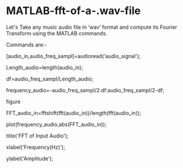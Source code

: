 # MATLAB-fft-of-a-.wav-file
Let's Take any music audio file in ‘wav’ format and compute its Fourier Transform using the MATLAB commands.


Commands are:-

[audio_in,audio_freq_sampl]=audioread('audio_signal');

Length_audio=length(audio_in);

df=audio_freq_sampl/Length_audio;

frequency_audio=-audio_freq_sampl/2:df:audio_freq_sampl/2-df;

figure

FFT_audio_in=fftshift(fft(audio_in))/length(fft(audio_in));

plot(frequency_audio,abs(FFT_audio_in));

title('FFT of Input Audio');

xlabel('Frequency(Hz)');

ylabel('Amplitude');







